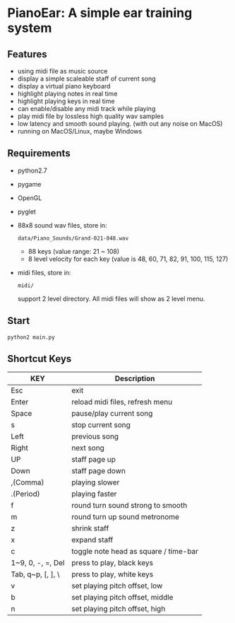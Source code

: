 # PianoEar: A simple ear training system

## Features

* using midi file as music source
* display a simple scaleable staff of current song
* display a virtual piano keyboard
* highlight playing notes in real time
* highlight playing keys in real time
* can enable/disable any midi track while playing
* play midi file by lossless high quality wav samples
* low latency and smooth sound playing. (with out any noise on MacOS)
* running on MacOS/Linux, maybe Windows

## Requirements

* python2.7
* pygame
* OpenGL
* pyglet
* 88x8 sound wav files, store in:

      data/Piano_Sounds/Grand-021-048.wav

  * 88 keys (value range: 21 ~ 108)
  * 8 level velocity for each key (value is 48, 60, 71, 82, 91, 100, 115, 127)

* midi files, store in:

      midi/

  support 2 level directory. All midi files will show as 2 level menu.


## Start

    python2 main.py


## Shortcut Keys

KEY | Description
--- | ---
Esc | exit
Enter | reload midi files, refresh menu
Space | pause/play current song
s | stop current song
Left | previous song
Right | next song
UP | staff page up
Down | staff page down
,(Comma) | playing slower
.(Period) | playing faster
f | round turn sound strong to smooth
m | round turn up sound metronome
z | shrink staff
x | expand staff
c | toggle note head as square / time-bar
1~9, 0, -, =, Del | press to play, black keys
Tab, q~p, [, ], \ | press to play, white keys
v | set playing pitch offset, low
b | set playing pitch offset, middle
n | set playing pitch offset, high

